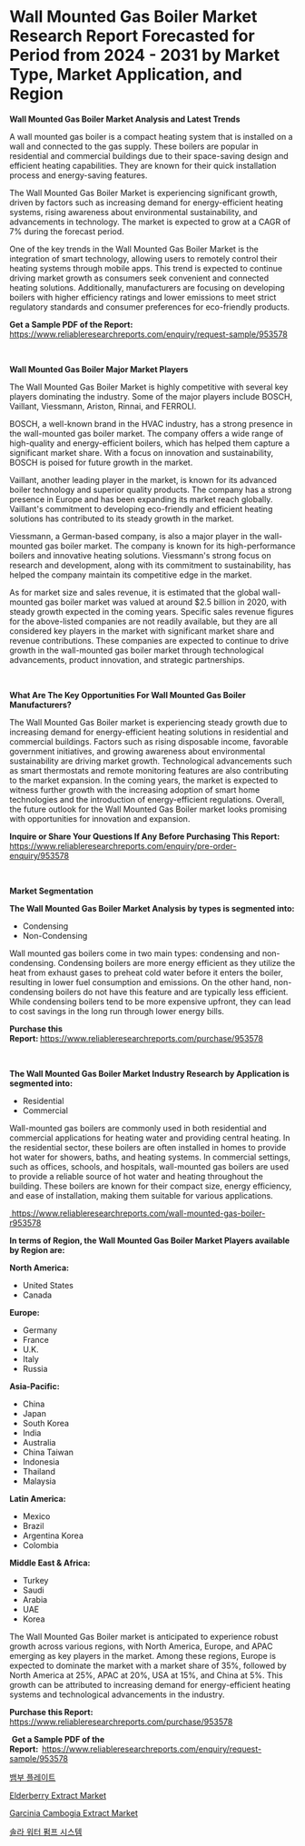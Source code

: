 <p><h1>Wall Mounted Gas Boiler Market Research Report Forecasted for Period from 2024 -  2031 by Market Type, Market Application, and Region</h1></p><p><strong>Wall Mounted Gas Boiler Market Analysis and Latest Trends</strong></p>
<p><p>A wall mounted gas boiler is a compact heating system that is installed on a wall and connected to the gas supply. These boilers are popular in residential and commercial buildings due to their space-saving design and efficient heating capabilities. They are known for their quick installation process and energy-saving features.</p><p>The Wall Mounted Gas Boiler Market is experiencing significant growth, driven by factors such as increasing demand for energy-efficient heating systems, rising awareness about environmental sustainability, and advancements in technology. The market is expected to grow at a CAGR of 7% during the forecast period.</p><p>One of the key trends in the Wall Mounted Gas Boiler Market is the integration of smart technology, allowing users to remotely control their heating systems through mobile apps. This trend is expected to continue driving market growth as consumers seek convenient and connected heating solutions. Additionally, manufacturers are focusing on developing boilers with higher efficiency ratings and lower emissions to meet strict regulatory standards and consumer preferences for eco-friendly products.</p></p>
<p><strong>Get a Sample PDF of the Report:&nbsp;</strong> <a href="https://www.reliableresearchreports.com/enquiry/request-sample/953578">https://www.reliableresearchreports.com/enquiry/request-sample/953578</a></p>
<p>&nbsp;</p>
<p><strong>Wall Mounted Gas Boiler Major Market Players</strong></p>
<p><p>The Wall Mounted Gas Boiler Market is highly competitive with several key players dominating the industry. Some of the major players include BOSCH, Vaillant, Viessmann, Ariston, Rinnai, and FERROLI.</p><p>BOSCH, a well-known brand in the HVAC industry, has a strong presence in the wall-mounted gas boiler market. The company offers a wide range of high-quality and energy-efficient boilers, which has helped them capture a significant market share. With a focus on innovation and sustainability, BOSCH is poised for future growth in the market.</p><p>Vaillant, another leading player in the market, is known for its advanced boiler technology and superior quality products. The company has a strong presence in Europe and has been expanding its market reach globally. Vaillant's commitment to developing eco-friendly and efficient heating solutions has contributed to its steady growth in the market.</p><p>Viessmann, a German-based company, is also a major player in the wall-mounted gas boiler market. The company is known for its high-performance boilers and innovative heating solutions. Viessmann's strong focus on research and development, along with its commitment to sustainability, has helped the company maintain its competitive edge in the market.</p><p>As for market size and sales revenue, it is estimated that the global wall-mounted gas boiler market was valued at around $2.5 billion in 2020, with steady growth expected in the coming years. Specific sales revenue figures for the above-listed companies are not readily available, but they are all considered key players in the market with significant market share and revenue contributions. These companies are expected to continue to drive growth in the wall-mounted gas boiler market through technological advancements, product innovation, and strategic partnerships.</p></p>
<p>&nbsp;</p>
<p><strong>What Are The Key Opportunities For Wall Mounted Gas Boiler Manufacturers?</strong></p>
<p><p>The Wall Mounted Gas Boiler market is experiencing steady growth due to increasing demand for energy-efficient heating solutions in residential and commercial buildings. Factors such as rising disposable income, favorable government initiatives, and growing awareness about environmental sustainability are driving market growth. Technological advancements such as smart thermostats and remote monitoring features are also contributing to the market expansion. In the coming years, the market is expected to witness further growth with the increasing adoption of smart home technologies and the introduction of energy-efficient regulations. Overall, the future outlook for the Wall Mounted Gas Boiler market looks promising with opportunities for innovation and expansion.</p></p>
<p><strong>Inquire or Share Your Questions If Any Before Purchasing This Report:</strong> <a href="https://www.reliableresearchreports.com/enquiry/pre-order-enquiry/953578">https://www.reliableresearchreports.com/enquiry/pre-order-enquiry/953578</a></p>
<p>&nbsp;</p>
<p><strong>Market Segmentation</strong></p>
<p><strong>The Wall Mounted Gas Boiler Market Analysis by types is segmented into:</strong></p>
<p><ul><li>Condensing</li><li>Non-Condensing</li></ul></p>
<p><p>Wall mounted gas boilers come in two main types: condensing and non-condensing. Condensing boilers are more energy efficient as they utilize the heat from exhaust gases to preheat cold water before it enters the boiler, resulting in lower fuel consumption and emissions. On the other hand, non-condensing boilers do not have this feature and are typically less efficient. While condensing boilers tend to be more expensive upfront, they can lead to cost savings in the long run through lower energy bills.</p></p>
<p><strong>Purchase this Report:&nbsp;</strong><a href="https://www.reliableresearchreports.com/purchase/953578">https://www.reliableresearchreports.com/purchase/953578</a></p>
<p>&nbsp;</p>
<p><strong>The Wall Mounted Gas Boiler Market Industry Research by Application is segmented into:</strong></p>
<p><ul><li>Residential</li><li>Commercial</li></ul></p>
<p><p>Wall-mounted gas boilers are commonly used in both residential and commercial applications for heating water and providing central heating. In the residential sector, these boilers are often installed in homes to provide hot water for showers, baths, and heating systems. In commercial settings, such as offices, schools, and hospitals, wall-mounted gas boilers are used to provide a reliable source of hot water and heating throughout the building. These boilers are known for their compact size, energy efficiency, and ease of installation, making them suitable for various applications.</p></p>
<p><a href="https://www.reliableresearchreports.com/wall-mounted-gas-boiler-r953578">&nbsp;https://www.reliableresearchreports.com/wall-mounted-gas-boiler-r953578</a></p>
<p><strong>In terms of Region, the Wall Mounted Gas Boiler Market Players available by Region are:</strong></p>
<p>
    <p> <strong> North America: </strong>
        <ul>
            <li>United States</li>
            <li>Canada</li>
        </ul>
        </p> 
    <p> <strong> Europe: </strong>
        <ul>
            <li>Germany</li>
            <li>France</li>
            <li>U.K.</li>
            <li>Italy</li>
            <li>Russia</li>
        </ul>
        </p> 
    <p> <strong> Asia-Pacific: </strong>
        <ul>
            <li>China</li>
            <li>Japan</li>
            <li>South Korea</li>
            <li>India</li>
            <li>Australia</li>
            <li>China Taiwan</li>
            <li>Indonesia</li>
            <li>Thailand</li>
            <li>Malaysia</li>
        </ul>
        </p> 
    <p> <strong> Latin America: </strong>
        <ul>
            <li>Mexico</li>
            <li>Brazil</li>
            <li>Argentina Korea</li>
            <li>Colombia</li>
        </ul>
        </p> 
    <p> <strong> Middle East & Africa: </strong>
        <ul>
            <li>Turkey</li>
            <li>Saudi</li>
            <li>Arabia</li>
            <li>UAE</li>
            <li>Korea</li>
        </ul>
    </p>
    </p>
<p><p>The Wall Mounted Gas Boiler market is anticipated to experience robust growth across various regions, with North America, Europe, and APAC emerging as key players in the market. Among these regions, Europe is expected to dominate the market with a market share of 35%, followed by North America at 25%, APAC at 20%, USA at 15%, and China at 5%. This growth can be attributed to increasing demand for energy-efficient heating systems and technological advancements in the industry.</p></p>
<p><strong>Purchase this Report: </strong><a href="https://www.reliableresearchreports.com/purchase/953578">https://www.reliableresearchreports.com/purchase/953578</a></p>
<p>&nbsp;<strong>Get a Sample PDF of the Report:&nbsp;&nbsp;</strong><a href="https://www.reliableresearchreports.com/enquiry/request-sample/953578">https://www.reliableresearchreports.com/enquiry/request-sample/953578</a></p>
<p><strong></strong></p>
<p><p><a href="https://github.com/khytkeqagplkzqvh/Market-Research-Report-List-2/blob/main/632987052783.md">뱀부 플레이트</a></p><p><a href="https://www.linkedin.com/pulse/elderberry-extract-market-provides-detailed-segmentation-uqtec?trackingId=L%2BkhDFlKBzCuZeFo4CJnCQ%3D%3D">Elderberry Extract Market</a></p><p><a href="https://www.linkedin.com/pulse/garcinia-cambogia-extract-market-size-examines-its-scope-primary-qenee?trackingId=SvdTceh1Jjce%2F2gDVN4sZQ%3D%3D">Garcinia Cambogia Extract Market</a></p><p><a href="https://github.com/TimmyMann6767/Market-Research-Report-List-1/blob/main/676351452784.md">솔라 워터 펌프 시스템</a></p></p>